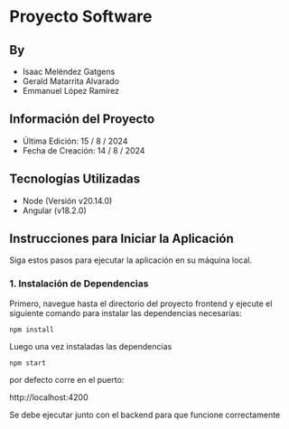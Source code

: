 # Proyecto Software

## By

- Isaac Meléndez Gatgens
- Gerald Matarrita Alvarado
- Emmanuel López Ramírez 

## Información del Proyecto

- Última Edición: 15 / 8 / 2024
- Fecha de Creación: 14 / 8 / 2024

## Tecnologías Utilizadas

- Node (Versión v20.14.0)
- Angular (v18.2.0)

## Instrucciones para Iniciar la Aplicación

Siga estos pasos para ejecutar la aplicación en su máquina local.

### 1. Instalación de Dependencias

Primero, navegue hasta el directorio del proyecto frontend y ejecute el siguiente comando para instalar las dependencias necesarias:

```
npm install
```

Luego una vez instaladas las dependencias

```
npm start
```

por defecto corre en el puerto:

http://localhost:4200

Se debe ejecutar junto con el backend para que funcione correctamente
